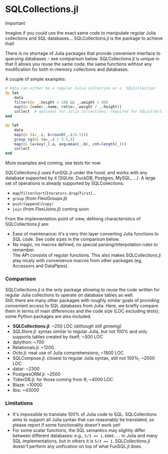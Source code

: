 # SQLCollections.jl

> [!IMPORTANT]
> Imagine if you could use the exact same code to manipulate regular Julia collections and SQL databases... SQLCollections.jl is the package to achieve that!

There is no shortage of Julia packages that provide convenient interface to querying databases – see comparison below. SQLCollections.jl is unique in that it allows you reuse the same code, the same functions without any modification for both in-memory collections and databases.

A couple of simple examples:
```julia
# data can either be a regular Julia collection or a `SQLCollection`
@p let
    data
    filter(@o _.height > 180 && _.weight < 80)
    map(@o (name=_.name, ratio=_.weight / _.height))
    collect  # optional for Julia collections, required for SQLCollections – returns a StructArray for them
end

@p let
    data
    map(@o (i=_.i, b=round(_.i/4.5)))
    group_vg(@o (a=_.i / 3.5,))
    map(@o (a=key(_).a, avg=mean(_.b), cnt=length(_)))
    collect
end
```
More examples and coming, see tests for now.

SQLCollections.jl uses FunSQL.jl under the hood, and works with any database supported by it (SQLite, DuckDB, Postgres, MySQL, ...). A large set of operations is already supported by SQLCollections:
- `map`/`filter`/`sort`/`Iterators.drop`/`first`/...
- `group` (from FlexiGroups.jl)
- `push!`/`append!`/`copy!`
- `join` (from FlexiJoins.jl) coming soon

From the implementation point of view, defining characteristics of SQLCollections.jl are:
- Ease of maintenance: it's a very thin layer converting Julia functions to SQL code. See code sizes in the comparison below.
- No magic, no macros defined, no special parsing/interpolation rules to remember. \
The API consists of regular functions. This also makes SQLCollections.jl play nicely with convenience macros from other packages (eg, Accessors and DataPipes).

### Comparison

SQLCollections.jl is the only package allowing to reuse the code written for regular Julia collections to operate on database tables as well. \
Still, there are many other packages with roughly similar goals of providing convenient access to SQL databases from Julia. Here, we briefly compare them in terms of main differences and the code size (LOC excluding tests); some Python packages are also included.
  - **SQLCollections.jl**: ~250 LOC *(although still growing)*
  - SQLStore.jl: syntax similar to regular Julia, but not 100% and only supports tables created by itself; ~500 LOC
  - dplython: ~700
  - Relationals.jl: ~1200
  - Octo.jl: neat use of Julia comprehensions; ~1800 LOC
  - SQLCompose.jl: closest to regular Julia syntax, still not 100%; ~2000 LOC
  - datar: ~2300
  - PostgresORM.jl: ~2500
  - TidierDB.jl: for those coming from R; ~4000 LOC
  - Blaze: ~10000
  - Ibis: ~43000

### Limitations

- It's impossible to translate 100% of Julia code to SQL. SQLCollections aims to support all Julia syntax that can reasonably be translated, so please report if some functionality doesn't work yet!
- For some scalar functions, the SQL semantics may slightly differ between different databases: e.g., `5/3 == 1.6666...` in Julia and many SQL implementations, but in others it is `5/3 == 1`.  SQLCollections.jl doesn't perform any unification on top of what FunSQL.jl does.
